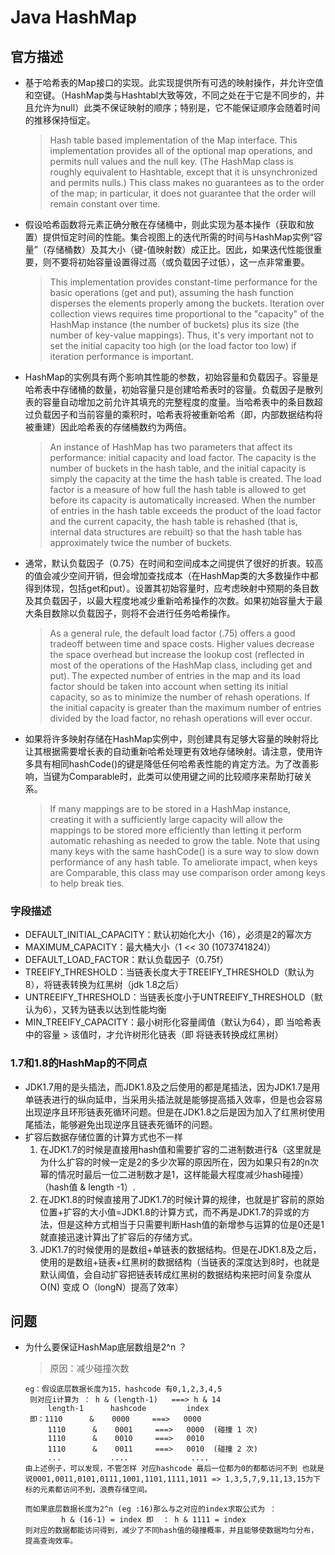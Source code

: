 # Java HashMap
## 官方描述
- 基于哈希表的Map接口的实现。此实现提供所有可选的映射操作，并允许空值和空键。（HashMap类与Hashtabl大致等效，不同之处在于它是不同步的，并且允许为null）此类不保证映射的顺序；特别是，它不能保证顺序会随着时间的推移保持恒定。
    > Hash table based implementation of the Map interface. This implementation provides all of the optional map operations, and permits null values and the null key. (The HashMap class is roughly equivalent to Hashtable, except that it is unsynchronized and permits nulls.) This class makes no guarantees as to the order of the map; in particular, it does not guarantee that the order will remain constant over time.

- 假设哈希函数将元素正确分散在存储桶中，则此实现为基本操作（获取和放置）提供恒定时间的性能。集合视图上的迭代所需的时间与HashMap实例“容量”（存储桶数）及其大小（键-值映射数）成正比。因此，如果迭代性能很重要，则不要将初始容量设置得过高（或负载因子过低），这一点非常重要。
    > This implementation provides constant-time performance for the basic operations (get and put), assuming the hash function disperses the elements properly among the buckets. Iteration over collection views requires time proportional to the "capacity" of the HashMap instance (the number of buckets) plus its size (the number of key-value mappings). Thus, it's very important not to set the initial capacity too high (or the load factor too low) if iteration performance is important.

- HashMap的实例具有两个影响其性能的参数，初始容量和负载因子。容量是哈希表中存储桶的数量，初始容量只是创建哈希表时的容量。负载因子是散列表的容量自动增加之前允许其填充的完整程度的度量。当哈希表中的条目数超过负载因子和当前容量的乘积时，哈希表将被重新哈希（即，内部数据结构将被重建）因此哈希表的存储桶数约为两倍。
    > An instance of HashMap has two parameters that affect its performance: initial capacity and load factor. The capacity is the number of buckets in the hash table, and the initial capacity is simply the capacity at the time the hash table is created. The load factor is a measure of how full the hash table is allowed to get before its capacity is automatically increased. When the number of entries in the hash table exceeds the product of the load factor and the current capacity, the hash table is rehashed (that is, internal data structures are rebuilt) so that the hash table has approximately twice the number of buckets.

- 通常，默认负载因子（0.75）在时间和空间成本之间提供了很好的折衷。较高的值会减少空间开销，但会增加查找成本（在HashMap类的大多数操作中都得到体现，包括get和put）。设置其初始容量时，应考虑映射中预期的条目数及其负载因子，以最大程度地减少重新哈希操作的次数。如果初始容量大于最大条目数除以负载因子，则将不会进行任务哈希操作。
    > As a general rule, the default load factor (.75) offers a good tradeoff between time and space costs. Higher values decrease the space overhead but increase the lookup cost (reflected in most of the operations of the HashMap class, including get and put). The expected number of entries in the map and its load factor should be taken into account when setting its initial capacity, so as to minimize the number of rehash operations. If the initial capacity is greater than the maximum number of entries divided by the load factor, no rehash operations will ever occur.

- 如果将许多映射存储在HashMap实例中，则创建具有足够大容量的映射将比让其根据需要增长表的自动重新哈希处理更有效地存储映射。请注意，使用许多具有相同hashCode()的键是降低任何哈希表性能的肯定方法。为了改善影响，当键为Comparable时，此类可以使用键之间的比较顺序来帮助打破关系。
    > If many mappings are to be stored in a HashMap instance, creating it with a sufficiently large capacity will allow the mappings to be stored more efficiently than letting it perform automatic rehashing as needed to grow the table. Note that using many keys with the same hashCode() is a sure way to slow down performance of any hash table. To ameliorate impact, when keys are Comparable, this class may use comparison order among keys to help break ties.

### 字段描述
- DEFAULT_INITIAL_CAPACITY：默认初始化大小（16），必须是2的幂次方
- MAXIMUM_CAPACITY：最大桶大小（1 << 30 (1073741824)）
- DEFAULT_LOAD_FACTOR：默认负载因子（0.75f）
- TREEIFY_THRESHOLD：当链表长度大于TREEIFY_THRESHOLD（默认为8），将链表转换为红黑树（jdk 1.8之后）
- UNTREEIFY_THRESHOLD：当链表长度小于UNTREEIFY_THRESHOLD（默认为6），又转为链表以达到性能均衡
- MIN_TREEIFY_CAPACITY：最小树形化容量阈值（默认为64），即 当哈希表中的容量 > 该值时，才允许树形化链表（即 将链表转换成红黑树）

### 1.7和1.8的HashMap的不同点
- JDK1.7用的是头插法，而JDK1.8及之后使用的都是尾插法，因为JDK1.7是用单链表进行的纵向延申，当采用头插法就是能够提高插入效率，但是也会容易出现逆序且环形链表死循环问题。但是在JDK1.8之后是因为加入了红黑树使用尾插法，能够避免出现逆序且链表死循环的问题。
- 扩容后数据存储位置的计算方式也不一样
    1. 在JDK1.7的时候是直接用hash值和需要扩容的二进制数进行&（这里就是为什么扩容的时候一定是2的多少次幂的原因所在，因为如果只有2的n次幂的情况时最后一位二进制数才是1，这样能最大程度减少hash碰撞）（hash值 & length -1）.
    2. 在JDK1.8的时候直接用了JDK1.7的时候计算的规律，也就是扩容前的原始位置+扩容的大小值=JDK1.8的计算方式，而不再是JDK1.7的异或的方法，但是这种方式相当于只需要判断Hash值的新增参与运算的位是0还是1就直接迅速计算出了扩容后的存储方式。
    3. JDK1.7的时候使用的是数组+单链表的数据结构。但是在JDK1.8及之后，使用的是数组+链表+红黑树的数据结构（当链表的深度达到8时，也就是默认阈值，会自动扩容把链表转成红黑树的数据结构来把时间复杂度从O(N) 变成 O（longN）提高了效率）


## 问题
- 为什么要保证HashMap底层数组是2^n ？
    > 原因：减少碰撞次数  
    ```
    eg：假设底层数据长度为15，hashcode 有0,1,2,3,4,5
     则对应i计算为 ： h & (length-1)   ===> h & 14
         length-1      hashcode         index
     即：1110      &    0000     ===>   0000
         1110      &    0001     ===>   0000  (碰撞 1 次)
         1110      &    0010     ===>   0010  
         1110      &    0011     ===>   0010  (碰撞 2 次)
         ...           ....              ....
    由上述例子，可以发现，不管怎样 对应hashcode 最后一位都为0的都都访问不到 也就是说0001,0011,0101,0111,1001,1101,1111,1011 => 1,3,5,7,9,11,13,15为下标的元素都访问不到，浪费存储空间。

    而如果底层数据长度为2^n (eg :16)那么与之对应的index求取公式为 ：
            h & (16-1) = index 即  ： h & 1111 = index
    则对应的数据都能访问得到，减少了不同hash值的碰撞概率，并且能够使数据均匀分布，提高查询效率。
    ```